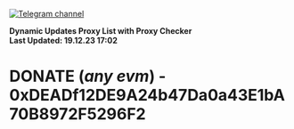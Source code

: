 [![Telegram channel](https://img.shields.io/endpoint?url=https://runkit.io/damiankrawczyk/telegram-badge/branches/master?url=https://t.me/n4z4v0d)](https://t.me/n4z4v0d) 

**Dynamic Updates Proxy List with Proxy Checker**  
**Last Updated: 19.12.23 17:02**

# DONATE (_any evm_) - 0xDEADf12DE9A24b47Da0a43E1bA70B8972F5296F2
